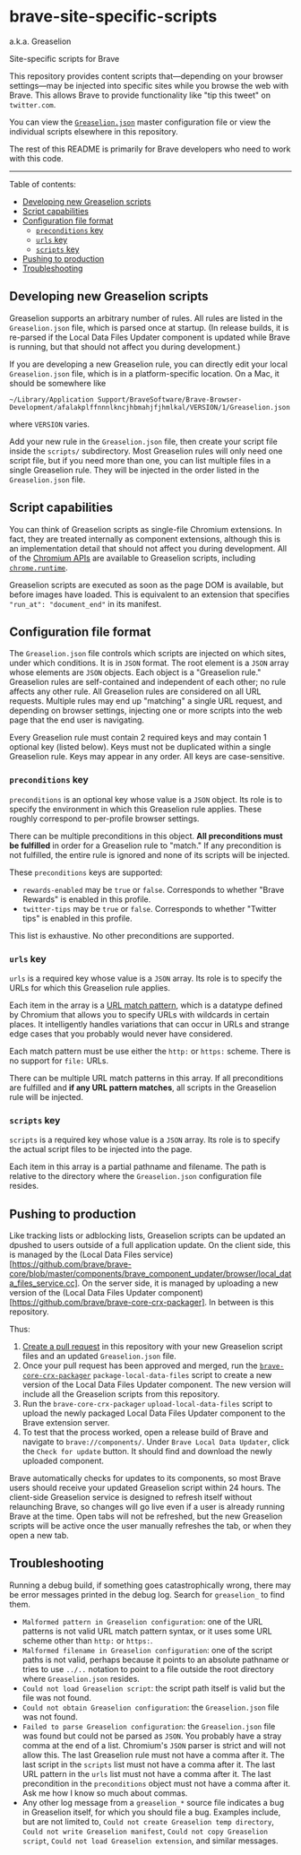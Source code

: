 # brave-site-specific-scripts
a.k.a. Greaselion

Site-specific scripts for Brave

This repository provides content scripts that—depending on your browser settings—may be injected into specific sites while you browse the web with Brave. This allows Brave to provide functionality like "tip this tweet" on `twitter.com`.

You can view the [`Greaselion.json`](https://github.com/brave/brave-site-specific-scripts/blob/master/data/Greaselion.json) master configuration file or view the individual scripts elsewhere in this repository.

The rest of this README is primarily for Brave developers who need to work with this code.

---

Table of contents:

 - [Developing new Greaselion scripts](#developing-new-greaselion-scripts)
 - [Script capabilities](#script-capabilities)
 - [Configuration file format](#configuration-file-format)
   - [`preconditions` key](#preconditions-key)
   - [`urls` key](#urls-key)
   - [`scripts` key](#scripts-key)
 - [Pushing to production](#pushing-to-production)
 - [Troubleshooting](#troubleshooting)

## Developing new Greaselion scripts

Greaselion supports an arbitrary number of rules. All rules are listed in the `Greaselion.json` file, which is parsed once at startup. (In release builds, it is re-parsed if the Local Data Files Updater component is updated while Brave is running, but that should not affect you during development.)

If you are developing a new Greaselion rule, you can directly edit your local `Greaselion.json` file, which is in a platform-specific location. On a Mac, it should be somewhere like

`~/Library/Application Support/BraveSoftware/Brave-Browser-Development/afalakplffnnnlkncjhbmahjfjhmlkal/VERSION/1/Greaselion.json`

where `VERSION` varies.

Add your new rule in the `Greaselion.json` file, then create your script file inside the `scripts/` subdirectory. Most Greaselion rules will only need one script file, but if you need more than one, you can list multiple files in a single Greaselion rule. They will be injected in the order listed in the `Greaselion.json` file.

## Script capabilities

You can think of Greaselion scripts as single-file Chromium extensions. In fact, they are treated internally as component extensions, although this is an implementation detail that should not affect you during development. All of the [Chromium APIs](https://developer.chrome.com/extensions/content_scripts#capabilities) are available to Greaselion scripts, including [`chrome.runtime`](https://developer.chrome.com/extensions/runtime).

Greaselion scripts are executed as soon as the page DOM is available, but before images have loaded. This is equivalent to an extension that specifies `"run_at": "document_end"` in its manifest.

## Configuration file format

The `Greaselion.json` file controls which scripts are injected on which sites, under which conditions. It is in `JSON` format. The root element is a `JSON` array whose elements are `JSON` objects. Each object is a "Greaselion rule." Greaselion rules are self-contained and independent of each other; no rule affects any other rule. All Greaselion rules are considered on all URL requests. Multiple rules may end up "matching" a single URL request, and depending on browser settings, injecting one or more scripts into the web page that the end user is navigating.

Every Greaselion rule must contain 2 required keys and may contain 1 optional key (listed below). Keys must not be duplicated within a single Greaselion rule. Keys may appear in any order. All keys are case-sensitive.

### `preconditions` key

`preconditions` is an optional key whose value is a `JSON` object. Its role is to specify the environment in which this Greaselion rule applies. These roughly correspond to per-profile browser settings.

There can be multiple preconditions in this object. **All preconditions must be fulfilled** in order for a Greaselion rule to "match." If any precondition is not fulfilled, the entire rule is ignored and none of its scripts will be injected.

These `preconditions` keys are supported:

 - `rewards-enabled` may be `true` or `false`. Corresponds to whether "Brave Rewards" is enabled in this profile.
 - `twitter-tips` may be `true` or `false`. Corresponds to whether "Twitter tips" is enabled in this profile.

This list is exhaustive. No other preconditions are supported.

### `urls` key

`urls` is a required key whose value is a `JSON` array. Its role is to specify the URLs for which this Greaselion rule applies.

Each item in the array is a [URL match pattern](https://developer.chrome.com/extensions/match_patterns), which is a datatype defined by Chromium that allows you to specify URLs with wildcards in certain places. It intelligently handles variations that can occur in URLs and strange edge cases that you probably would never have considered.

Each match pattern must be use either the `http:` or `https:` scheme. There is no support for `file:` URLs.

There can be multiple URL match patterns in this array. If all preconditions are fulfilled and **if any URL pattern matches**, all scripts in the Greaselion rule will be injected.

### `scripts` key

`scripts` is a required key whose value is a `JSON` array. Its role is to specify the actual script files to be injected into the page.

Each item in this array is a partial pathname and filename. The path is relative to the directory where the `Greaselion.json` configuration file resides.

## Pushing to production

Like tracking lists or adblocking lists, Greaselion scripts can be updated an dpushed to users outside of a full application update. On the client side, this is managed by the (Local Data Files service)[https://github.com/brave/brave-core/blob/master/components/brave_component_updater/browser/local_data_files_service.cc]. On the server side, it is managed by uploading a new version of the (Local Data Files Updater component)[https://github.com/brave/brave-core-crx-packager]. In between is this repository.

Thus:

 1. [Create a pull request](https://github.com/brave/brave-site-specific-scripts/pull/new/master) in this repository with your new Greaselion script files and an updated `Greaselion.json` file.
 2. Once your pull request has been approved and merged, run the [`brave-core-crx-packager`](https://github.com/brave/brave-core-crx-packager) `package-local-data-files` script to create a new version of the Local Data Files Updater component. The new version will include all the Greaselion scripts from this repository.
 3. Run the `brave-core-crx-packager` `upload-local-data-files` script to upload the newly packaged Local Data Files Updater component to the Brave extension server.
 4. To test that the process worked, open a release build of Brave and navigate to `brave://components/`. Under `Brave Local Data Updater`, click the `Check for update` button. It should find and download the newly uploaded component.

Brave automatically checks for updates to its components, so most Brave users should receive your updated Greaselion script within 24 hours. The client-side Greaselion service is designed to refresh itself without relaunching Brave, so changes will go live even if a user is already running Brave at the time. Open tabs will not be refreshed, but the new Greaselion scripts will be active once the user manually refreshes the tab, or when they open a new tab.

## Troubleshooting

Running a debug build, if something goes catastrophically wrong, there may be error messages printed in the debug log. Search for `greaselion_` to find them.

 - `Malformed pattern in Greaselion configuration`: one of the URL patterns is not valid URL match pattern syntax, or it uses some URL scheme other than `http:` or `https:`.
 - `Malformed filename in Greaselion configuration`: one of the script paths is not valid, perhaps because it points to an absolute pathname or tries to use `../..` notation to point to a file outside the root directory where `Greaselion.json` resides.
 - `Could not load Greaselion script`: the script path itself is valid but the file was not found.
 - `Could not obtain Greaselion configuration`: the `Greaselion.json` file was not found.
 - `Failed to parse Greaselion configuration`: the `Greaselion.json` file was found but could not be parsed as `JSON`. You probably have a stray comma at the end of a list. Chromium's `JSON` parser is strict and will not allow this. The last Greaselion rule must not have a comma after it. The last script in the `scripts` list must not have a comma after it. The last URL pattern in the `urls` list must not have a comma after it. The last precondition in the `preconditions` object must not have a comma after it. Ask me how I know so much about commas.
 - Any other log message from a `greaselion_*` source file indicates a bug in Greaselion itself, for which you should file a bug. Examples include, but are not limited to, `Could not create Greaselion temp directory`, `Could not write Greaselion manifest`, `Could not copy Greaselion script`, `Could not load Greaselion extension`, and similar messages.
